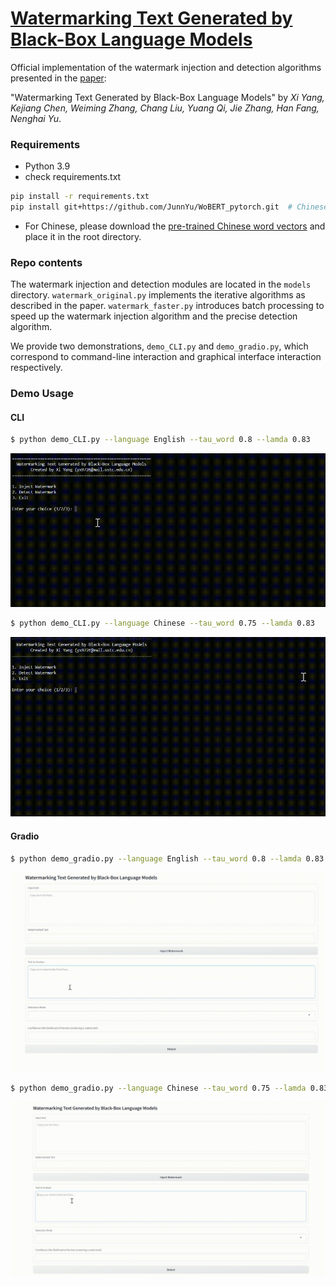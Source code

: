# [Watermarking Text Generated by Black-Box Language Models](https://arxiv.org/abs/2301.10226)

Official implementation of the watermark injection and detection algorithms presented in the [paper](https://arxiv.org/abs/2301.10226):

"Watermarking Text Generated by Black-Box Language Models" by _Xi Yang, Kejiang Chen, Weiming Zhang, Chang Liu, Yuang Qi, Jie Zhang, Han Fang, Nenghai Yu_.  

### Requirements
- Python 3.9
- check requirements.txt
```sh
pip install -r requirements.txt
pip install git+https://github.com/JunnYu/WoBERT_pytorch.git  # Chinese BERT model
```
- For Chinese, please download the [pre-trained Chinese word vectors](https://drive.google.com/file/d/1Zh9ZCEu8_eSQ-qkYVQufQDNKPC4mtEKR/view) and place it in the root directory.

### Repo contents

The watermark injection and detection modules are located in the `models` directory. `watermark_original.py` implements the iterative algorithms as described in the paper. `watermark_faster.py` introduces batch processing to speed up the watermark injection algorithm and the precise detection algorithm.

We provide two demonstrations, `demo_CLI.py` and `demo_gradio.py`, which correspond to command-line interaction and graphical interface interaction respectively.

### Demo Usage
#### CLI
```sh
$ python demo_CLI.py --language English --tau_word 0.8 --lamda 0.83
```
<p align="center">
  <img src="images/eng_cli.gif" />
</p>

```sh
$ python demo_CLI.py --language Chinese --tau_word 0.75 --lamda 0.83
```

<p align="center">
  <img src="images/cn_cli.gif" />
</p>

#### Gradio
```sh
$ python demo_gradio.py --language English --tau_word 0.8 --lamda 0.83
```
<p align="center">
  <img src="images/eng_gradio.gif" />
</p>

```sh
$ python demo_gradio.py --language Chinese --tau_word 0.75 --lamda 0.83
```
<p align="center">
  <img src="images/cn_gradio.gif" />
</p>
